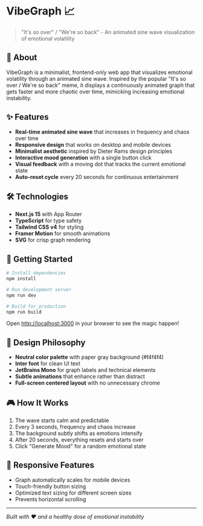 # VibeGraph 📈

> "It's so over" / "We're so back" - An animated sine wave visualization of emotional volatility

## 🎯 About

VibeGraph is a minimalist, frontend-only web app that visualizes emotional volatility through an animated sine wave. Inspired by the popular "It's so over / We're so back" meme, it displays a continuously animated graph that gets faster and more chaotic over time, mimicking increasing emotional instability.

## ✨ Features

- **Real-time animated sine wave** that increases in frequency and chaos over time
- **Responsive design** that works on desktop and mobile devices
- **Minimalist aesthetic** inspired by Dieter Rams design principles
- **Interactive mood generation** with a single button click
- **Visual feedback** with a moving dot that tracks the current emotional state
- **Auto-reset cycle** every 20 seconds for continuous entertainment

## 🛠 Technologies

- **Next.js 15** with App Router
- **TypeScript** for type safety
- **Tailwind CSS v4** for styling
- **Framer Motion** for smooth animations
- **SVG** for crisp graph rendering

## 🚀 Getting Started

```bash
# Install dependencies
npm install

# Run development server
npm run dev

# Build for production
npm run build
```

Open [http://localhost:3000](http://localhost:3000) in your browser to see the magic happen!

## 🎨 Design Philosophy

- **Neutral color palette** with paper gray background (#f4f4f4)
- **Inter font** for clean UI text
- **JetBrains Mono** for graph labels and technical elements
- **Subtle animations** that enhance rather than distract
- **Full-screen centered layout** with no unnecessary chrome

## 🎮 How It Works

1. The wave starts calm and predictable
2. Every 3 seconds, frequency and chaos increase
3. The background subtly shifts as emotions intensify
4. After 20 seconds, everything resets and starts over
5. Click "Generate Mood" for a random emotional state

## 📱 Responsive Features

- Graph automatically scales for mobile devices
- Touch-friendly button sizing
- Optimized text sizing for different screen sizes
- Prevents horizontal scrolling

---

*Built with ❤️ and a healthy dose of emotional instability*
